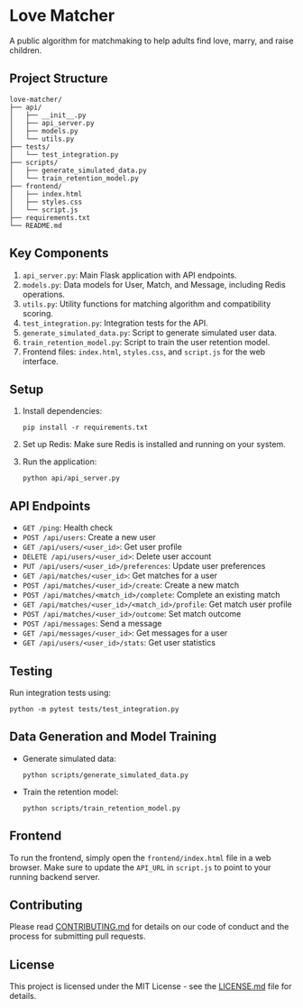 # Love Matcher

A public algorithm for matchmaking to help adults find love, marry, and raise children.

## Project Structure

```
love-matcher/
├── api/
│   ├── __init__.py
│   ├── api_server.py
│   ├── models.py
│   └── utils.py
├── tests/
│   └── test_integration.py
├── scripts/
│   ├── generate_simulated_data.py
│   └── train_retention_model.py
├── frontend/
│   ├── index.html
│   ├── styles.css
│   └── script.js
├── requirements.txt
└── README.md
```

## Key Components

1. `api_server.py`: Main Flask application with API endpoints.
2. `models.py`: Data models for User, Match, and Message, including Redis operations.
3. `utils.py`: Utility functions for matching algorithm and compatibility scoring.
4. `test_integration.py`: Integration tests for the API.
5. `generate_simulated_data.py`: Script to generate simulated user data.
6. `train_retention_model.py`: Script to train the user retention model.
7. Frontend files: `index.html`, `styles.css`, and `script.js` for the web interface.

## Setup

1. Install dependencies:
   ```
   pip install -r requirements.txt
   ```

2. Set up Redis:
   Make sure Redis is installed and running on your system.

3. Run the application:
   ```
   python api/api_server.py
   ```

## API Endpoints

- `GET /ping`: Health check
- `POST /api/users`: Create a new user
- `GET /api/users/<user_id>`: Get user profile
- `DELETE /api/users/<user_id>`: Delete user account
- `PUT /api/users/<user_id>/preferences`: Update user preferences
- `GET /api/matches/<user_id>`: Get matches for a user
- `POST /api/matches/<user_id>/create`: Create a new match
- `POST /api/matches/<match_id>/complete`: Complete an existing match
- `GET /api/matches/<user_id>/<match_id>/profile`: Get match user profile
- `POST /api/matches/<user_id>/outcome`: Set match outcome
- `POST /api/messages`: Send a message
- `GET /api/messages/<user_id>`: Get messages for a user
- `GET /api/users/<user_id>/stats`: Get user statistics

## Testing

Run integration tests using:
```
python -m pytest tests/test_integration.py
```

## Data Generation and Model Training

- Generate simulated data:
  ```
  python scripts/generate_simulated_data.py
  ```

- Train the retention model:
  ```
  python scripts/train_retention_model.py
  ```

## Frontend

To run the frontend, simply open the `frontend/index.html` file in a web browser. Make sure to update the `API_URL` in `script.js` to point to your running backend server.

## Contributing

Please read [CONTRIBUTING.md](CONTRIBUTING.md) for details on our code of conduct and the process for submitting pull requests.

## License

This project is licensed under the MIT License - see the [LICENSE.md](LICENSE.md) file for details.